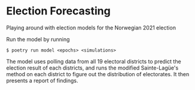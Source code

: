 # Election Forecasting

Playing around with election models for the Norwegian 2021 election

Run the model by running 
```
$ poetry run model <epochs> <simulations>
```

The model uses polling data from all 19 electoral districts to predict the election result of each districts, and runs
the modified Sainte-Lagüe's method on each district to figure out the distribution of electorates. It then presents a
report of findings.
